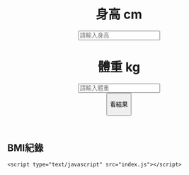<!DOCTYPE html>
<html lang="en">
<head>
    <meta charset="UTF-8">
    <title>BMI Calculator</title>
    <link rel="stylesheet" href="index.css">
    <link rel="stylesheet" href="icofont.min.css">
</head>
<body>
    
   <header class="header">
       <div class="logo"></div>
       <div class="inputbox">
            <h1>身高 cm</h1>
            <div><input class="input inputCm" type="text" placeholder="請輸入身高"></div>
            <h1>體重 kg</h1>
            <div><input class="input inputKg" type="text" placeholder="請輸入體重"></div>
       </div>
       <button type="button" class="result" id="btn">
           <p class="value">看結果</p>
           <p class="bmi"></p>
           <div class="icon"></div>
        </button>
        
   </header>
   
   <div class="container">
       <div class="title"><h2>BMI紀錄</h2></div>
       <ul class="list"></ul>
   </div>
   
   
   <footer class="footer">
       <div class="footer-img"></div>
   </footer>
   
    <script type="text/javascript" src="index.js"></script>
</body>
</html>

